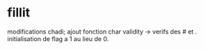 # fillit

modifications chadi;
	ajout fonction char validity -> verifs des # et .
	initialisation de flag a 1 au lieu de 0.
